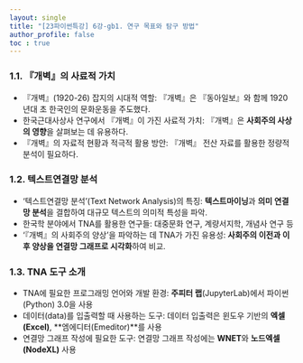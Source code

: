 ```yaml
---
layout: single
title: "[23파이썬특강] 6강-gb1. 연구 목표와 탐구 방법"
author_profile: false
toc : true
---
```


### 1.1. 『개벽』의 사료적 가치
- 『개벽』(1920-26) 잡지의 시대적 역할: 『개벽』은 『동아일보』와 함께 1920년대 초 한국인의 문화운동을 주도했다.
- 한국근대사상사 연구에서 『개벽』이 가진 사료적 가치: 『개벽』은 **사회주의 사상의 영향**을 살펴보는 데 유용하다.
- 『개벽』의 자료적 현황과 적극적 활용 방안: 『개벽』 전산 자료를 활용한 정량적 분석이 필요하다.

### 1.2. 텍스트연결망 분석  
- ‘텍스트연결망 분석’(Text Network Analysis)의 특징: **텍스트마이닝**과 **의미 연결망 분석**을 결합하여 대규모 텍스트의 의미적 특성을 파악.
- 한국학 분야에서 TNA를 활용한 연구들: 대중문화 연구, 계량서지학, 개념사 연구 등
- ‘『개벽』의 사회주의 양상’을 파악하는 데 TNA가 가진 유용성: **사회주의 이전과 이후 양상을 연결망 그래프로 시각화**하여 비교.

### 1.3. TNA 도구 소개
- TNA에 필요한 프로그래밍 언어와 개발 환경: **주피터 랩**(JupyterLab)에서 파이썬(Python) 3.0을 사용
- 데이터(data)를 입출력할 때 사용하는 도구: 데이터 입출력은 윈도우 기반의 **엑셀(Excel)**, **엠에디터(Emeditor)**를 사용
- 연결망 그래프 작성에 필요한 도구: 연결망 그래프 작성에는 **WNET**와 **노드엑셀(NodeXL)** 사용
